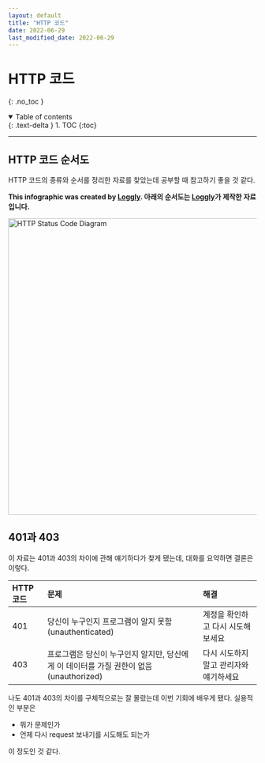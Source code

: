 ```yaml
---
layout: default
title: "HTTP 코드"
date: 2022-06-29
last_modified_date: 2022-06-29
---
```


# HTTP 코드

{: .no_toc }

<details open markdown="block">
  <summary>
    Table of contents
  </summary>
  {: .text-delta }
1. TOC
{:toc}
</details>

---

## HTTP 코드 순서도

HTTP 코드의 종류와 순서를 정리한 자료를 찾았는데 공부할 때 참고하기 좋을 것 같다.

<p>
  <strong>
    This infographic was created by <a href="https://www.loggly.com/blog/http-status-code-diagram/">Loggly</a>.
    아래의 순서도는 <a href="https://www.loggly.com/blog/http-status-code-diagram/">Loggly</a>가 제작한 자료입니다.
  </strong>
</p>
<p>
  <a href='https://www.loggly.com/blog/http-status-code-diagram/'>
    <img 
      src='https://www.loggly.com/wp-content/uploads/2015/06/http-decision-diagram.png' 
      alt='HTTP Status Code Diagram' 
      width='600px' 
      border='0'
    />
  </a>
</p>

## 401과 403

이 자료는 401과 403의 차이에 관해 얘기하다가 찾게 됐는데, 대화를 요약하면 결론은 이렇다.

| HTTP 코드 | 문제                                                                                    | 해결                                   |
| :-------- | :-------------------------------------------------------------------------------------- | :------------------------------------- |
| 401       | 당신이 누구인지 프로그램이 알지 못함 (unauthenticated)                                  | 계정을 확인하고 다시 시도해 보세요     |
| 403       | 프로그램은 당신이 누구인지 알지만, 당신에게 이 데이터를 가질 권한이 없음 (unauthorized) | 다시 시도하지 말고 관리자와 얘기하세요 |

나도 401과 403의 차이를 구체적으로는 잘 몰랐는데 이번 기회에 배우게 됐다. 실용적인 부분은

- 뭐가 문제인가
- 언제 다시 request 보내기를 시도해도 되는가

이 정도인 것 같다.
